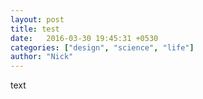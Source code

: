 ```yaml
---
layout: post
title: test
date:   2016-03-30 19:45:31 +0530
categories: ["design", "science", "life"]
author: "Nick"
---
```


text
